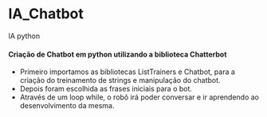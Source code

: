 # IA_Chatbot
IA python

#### Criação de Chatbot em python utilizando a biblioteca Chatterbot

- Primeiro importamos as bibliotecas ListTrainers e Chatbot, para a criação do treinamento de strings e manipulação do chatbot.
- Depois foram escolhida as frases iniciais para o bot.
- Através de um loop while, o robô irá poder conversar e ir aprendendo ao desenvolvimento da mesma.
